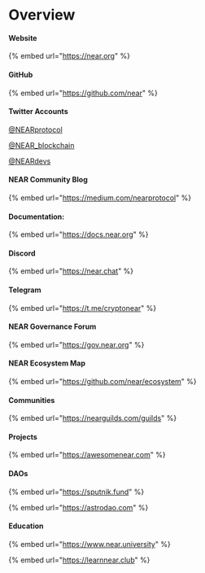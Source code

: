 # Overview

#### Website

{% embed url="https://near.org" %}

#### GitHub

{% embed url="https://github.com/near" %}

#### Twitter Accounts

[@NEARprotocol](https://twitter.com/NEARprotocol)

[@NEAR\_blockchain](https://twitter.com/NEAR\_blockchain)

[@NEARdevs](https://twitter.com/NEARdevs)

#### NEAR Community Blog

{% embed url="https://medium.com/nearprotocol" %}

#### Documentation:

{% embed url="https://docs.near.org" %}

#### Discord

{% embed url="https://near.chat" %}

#### Telegram

{% embed url="https://t.me/cryptonear" %}

#### NEAR Governance Forum

{% embed url="https://gov.near.org" %}

#### NEAR Ecosystem Map

{% embed url="https://github.com/near/ecosystem" %}

#### Communities

{% embed url="https://nearguilds.com/guilds" %}

#### Projects

{% embed url="https://awesomenear.com" %}

#### DAOs

{% embed url="https://sputnik.fund" %}

{% embed url="https://astrodao.com" %}

#### Education

{% embed url="https://www.near.university" %}

{% embed url="https://learnnear.club" %}
